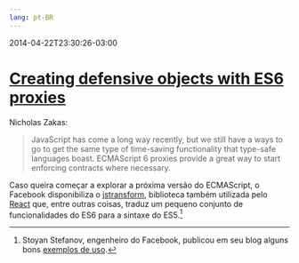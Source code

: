 ```yaml
---
lang: pt-BR
---
```


2014-04-22T23:30:26-03:00
# [Creating defensive objects with ES6 proxies](http://www.nczonline.net/blog/2014/04/22/creating-defensive-objects-with-es6-proxies/)

Nicholas Zakas:

> JavaScript has come a long way recently, but we still have a ways to go to get the same type of time-saving functionality that type-safe languages boast. ECMAScript 6 proxies provide a great way to start enforcing contracts where necessary.

Caso queira começar a explorar a próxima versão do ECMAScript, o Facebook disponibiliza o [jstransform](https://github.com/facebook/jstransform/), biblioteca também utilizada pelo [React](http://facebook.github.io/react/) que, entre outras coisas, traduz um pequeno conjunto de funcionalidades do ES6 para a sintaxe do ES5.[^1]

[^1]: Stoyan Stefanov, engenheiro do Facebook, publicou em seu blog alguns bons [exemplos de uso](http://www.phpied.com/writing-es6-today-with-jstransform/).
